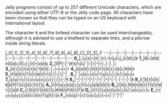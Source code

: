 Jelly programs consist of up to 257 different Unicode characters, which are encoded using either UTF-8 or the Jelly code page. All characters have been chosen so that they can be typed on an US keyboard with international layout.

The character `¶` and the linfeed character can be used interchangeably, although it is advised to use a linefeed to separate links, and a pilcrow inside string literals.

   |\_0|\_1|\_2|\_3|\_4|\_5|\_6|\_7|\_8|\_9|\_A|\_B|\_C|\_D|\_E|\_F
---|---|---|---|---|---|---|---|---|---|---|---|---|---|---|---|---
**0\_**|`¡`|`¢`|`£`|`¤`|`¥`|`¦`|`©`|`¬`|`®`|`µ`|`½`|`¿`|`€`|`Æ`|`Ç`|`Ð`
**1\_**|`Ñ`|`×`|`Ø`|`Œ`|`Þ`|`ß`|`æ`|`ç`|`ð`|`ı`|`ȷ`|`ñ`|`÷`|`ø`|`œ`|`þ`
**2\_**|SP|`!`|`"`|`#`|`$`|`%`|`&`|`'`|`(`|`)`|`*`|`+`|`,`|`-`|`.`|`/`
**3\_**|`0`|`1`|`2`|`3`|`4`|`5`|`6`|`7`|`8`|`9`|`:`|`;`|`<`|`=`|`>`|`?`
**4\_**|`@`|`A`|`B`|`C`|`D`|`E`|`F`|`G`|`H`|`I`|`J`|`K`|`L`|`M`|`N`|`O`
**5\_**|`P`|`Q`|`R`|`S`|`T`|`U`|`V`|`W`|`X`|`Y`|`Z`|`[`|`\`|`]`|`^`|`_`
**6\_**|`` ` ``|`a`|`b`|`c`|`d`|`e`|`f`|`g`|`h`|`i`|`j`|`k`|`l`|`m`|`n`|`o`
**7\_**|`p`|`q`|`r`|`s`|`t`|`u`|`v`|`w`|`x`|`y`|`z`|`{`|`|`|`}`|`~`|`¶`
**8\_**|`°`|`¹`|`²`|`³`|`⁴`|`⁵`|`⁶`|`⁷`|`⁸`|`⁹`|`⁺`|`⁻`|`⁼`|`⁽`|`⁾`|`Ɓ`
**9\_**|`Ƈ`|`Ɗ`|`Ƒ`|`Ɠ`|`Ƙ`|`Ɱ`|`Ɲ`|`Ƥ`|`Ƭ`|`Ʋ`|`Ȥ`|`ɓ`|`ƈ`|`ɗ`|`ƒ`|`ɠ`
**A\_**|`ɦ`|`ƙ`|`ɱ`|`ɲ`|`ƥ`|`ʠ`|`ɼ`|`ʂ`|`ƭ`|`ʋ`|`ȥ`|`Ạ`|`Ḅ`|`Ḍ`|`Ẹ`|`Ḥ`
**B\_**|`Ị`|`Ḳ`|`Ḷ`|`Ṃ`|`Ṇ`|`Ọ`|`Ṛ`|`Ṣ`|`Ṭ`|`Ụ`|`Ṿ`|`Ẉ`|`Ỵ`|`Ẓ`|`Ȧ`|`Ḃ`
**C\_**|`Ċ`|`Ḋ`|`Ė`|`Ḟ`|`Ġ`|`Ḣ`|`İ`|`Ŀ`|`Ṁ`|`Ṅ`|`Ȯ`|`Ṗ`|`Ṙ`|`Ṡ`|`Ṫ`|`Ẇ`
**D\_**|`Ẋ`|`Ẏ`|`Ż`|`ạ`|`ḅ`|`ḍ`|`ẹ`|`ḥ`|`ị`|`ḳ`|`ḷ`|`ṃ`|`ṇ`|`ọ`|`ṛ`|`ṣ`
**E\_**|`ṭ`|`ụ`|`ṿ`|`ẉ`|`ỵ`|`ẓ`|`ȧ`|`ḃ`|`ċ`|`ḋ`|`ė`|`ḟ`|`ġ`|`ḣ`|`ŀ`|`ṁ`
**F\_**|`ṅ`|`ȯ`|`ṗ`|`ṙ`|`ṡ`|`ṫ`|`ẇ`|`ẋ`|`ẏ`|`ż`|`«`|`»`|`‘`|`’`|`“`|`”`
